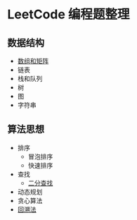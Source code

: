 # LeetCode 编程题整理
## 数据结构
- [数组和矩阵](数组和矩阵.md)
- 链表
- 栈和队列
- 树
- 图
- 字符串
## 算法思想
- 排序
  - 冒泡排序
  - 快速排序
- 查找
  - [二分查找](二分查找.md)
- 动态规划
- 贪心算法
- [回溯法](回溯法.md)
